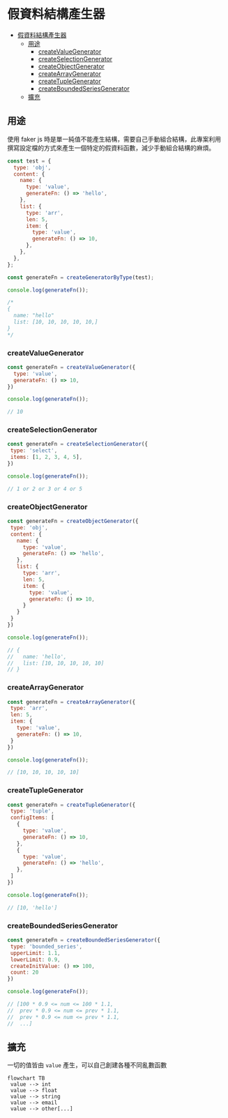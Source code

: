 # 假資料結構產生器
- [假資料結構產生器](#假資料結構產生器)
  - [用途](#用途)
    - [createValueGenerator](#createvaluegenerator)
    - [createSelectionGenerator](#createselectiongenerator)
    - [createObjectGenerator](#createobjectgenerator)
    - [createArrayGenerator](#createarraygenerator)
    - [createTupleGenerator](#createtuplegenerator)
    - [createBoundedSeriesGenerator](#createboundedseriesgenerator)
  - [擴充](#擴充)

## 用途

使用 faker js 時是單一純值不能產生結構，需要自己手動組合結構，此專案利用撰寫設定檔的方式來產生一個特定的假資料函數，減少手動組合結構的麻煩。

```javascript
const test = {
  type: 'obj',
  content: {
    name: {
      type: 'value',
      generateFn: () => 'hello',
    },
    list: {
      type: 'arr',
      len: 5,
      item: {
        type: 'value',
        generateFn: () => 10,
      },
    },
  },
};

const generateFn = createGeneratorByType(test);

console.log(generateFn());

/*
{
  name: "hello"
  list: [10, 10, 10, 10, 10,]
}
*/
```



### createValueGenerator

```javascript
const generateFn = createValueGenerator({
  type: 'value',
  generateFn: () => 10,
})

console.log(generateFn());

// 10
```

### createSelectionGenerator

```javascript
const generateFn = createSelectionGenerator({
 type: 'select',
 items: [1, 2, 3, 4, 5],
})

console.log(generateFn());

// 1 or 2 or 3 or 4 or 5
```

### createObjectGenerator

```javascript
const generateFn = createObjectGenerator({
 type: 'obj',
 content: {
   name: {
     type: 'value',
     generateFn: () => 'hello',
   },
   list: {
     type: 'arr',
     len: 5,
     item: {
       type: 'value',
       generateFn: () => 10,
     }
   }
 }
})

console.log(generateFn());

// {
//   name: 'hello',
//   list: [10, 10, 10, 10, 10]
// }
```
### createArrayGenerator


```javascript
const generateFn = createArrayGenerator({
 type: 'arr',
 len: 5,
 item: {
   type: 'value',
   generateFn: () => 10,
 }
})

console.log(generateFn());

// [10, 10, 10, 10, 10]
```

### createTupleGenerator

```javascript
const generateFn = createTupleGenerator({
 type: 'tuple',
 configItems: [
   {
     type: 'value',
     generateFn: () => 10,
   },
   {
     type: 'value',
     generateFn: () => 'hello',
   },
 ]
})

console.log(generateFn());

// [10, 'hello']
```

### createBoundedSeriesGenerator

```javascript
const generateFn = createBoundedSeriesGenerator({
 type: 'bounded_series',
 upperLimit: 1.1,
 lowerLimit: 0.9,
 createInitValue: () => 100,
 count: 20
})

console.log(generateFn());

// [100 * 0.9 <= num <= 100 * 1.1, 
//  prev * 0.9 <= num <= prev * 1.1,
//  prev * 0.9 <= num <= prev * 1.1,
//  ...] 
```

## 擴充

一切的值皆由 `value` 產生，可以自己創建各種不同亂數函數

```mermaid
flowchart TB
 value --> int
 value --> float
 value --> string
 value --> email
 value --> other[...]

```
